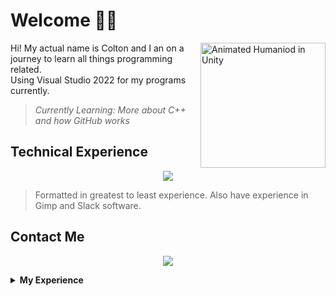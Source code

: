 # Welcome 👋🏻
<img align="right"  alt="Animated Humaniod in Unity" src="https://user-images.githubusercontent.com/116427900/202845982-028143e0-a5fa-45de-9077-ba4b37653b40.gif" width = "200px">

Hi! My actual name is Colton and I an on a journey to learn all things programming related.<br>
Using Visual Studio 2022 for my programs currently.
> *Currently Learning: More about C++ and how GitHub works*

## Technical Experience
<p align="center">
  <a href="https://skillicons.dev">
    <img src="https://skillicons.dev/icons?i=visualstudio,cpp,cs,c,git,github,unity,blender,py,html,markdown,lua&perline=6" />
  </a>
</p>


> Formatted in greatest to least experience. Also have experience in Gimp and Slack software.

## Contact Me
<p align="center">
  <a href="https://skillicons.dev">
    <a href="https://www.linkedin.com/in/colton-higgins-a62b04227"><img src="https://skillicons.dev/icons?i=linkedin" />
  </a>
</p>
<details>
  <summary><b>My Experience</b></summary>
I started programming as a hobby in highschool using Unity and C# using Visual Studio. I eventually was able to take some web design and Python programming classes in highschool, allowing me to learn about HTML, JavaScript, Python, and Python's turtle graphics library.<br>
I continued using C# with Unity as a hobby entering college and took a C programming course, in where we mainly used C++. Since then, I've continued to use C# in Unity and have started to create personal projects in C++ to expand\display my knowledge.
</details>
  
<!---
Dead245/Dead245 is a ✨ special ✨ repository because its `README.md` (this file) appears on your GitHub profile.
You can click the Preview link to take a look at your changes.
--->
